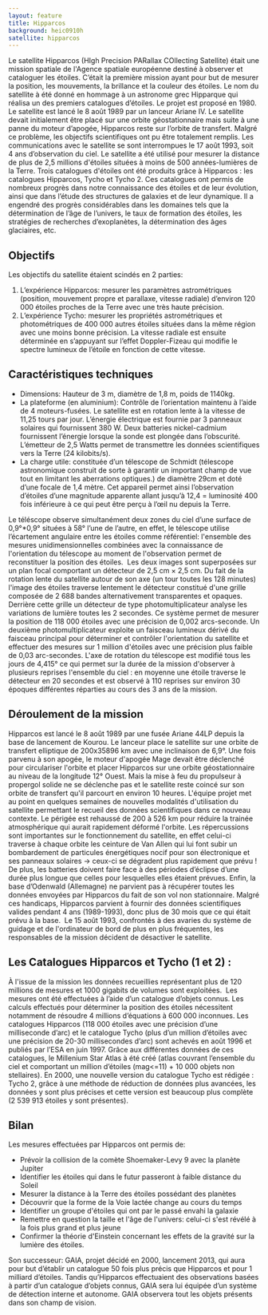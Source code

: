 ```yaml
---
layout: feature
title: Hipparcos
background: heic0910h
satellite: hipparcos
---
```


Le satellite Hipparcos (HIgh Precision PARallax COllecting Satellite) était une mission spatiale de l'Agence spatiale européenne destiné à observer et cataloguer les étoiles. C’était la première mission ayant pour but de mesurer la position, les mouvements, la brillance et la couleur des étoiles.
Le nom du satellite à été donné en hommage à un astronome grec Hipparque qui réalisa un des premiers catalogues d’étoiles.
Le projet est proposé en 1980. Le satellite est lancé le 8 août 1989 par un lanceur Ariane IV. Le satellite devait initialement être placé sur une orbite géostationnaire mais suite à une panne du moteur d’apogée, Hipparcos reste sur l’orbite de transfert. Malgré ce problème, les objectifs scientifiques ont pu être totalement remplis. Les communications avec le satellite se sont interrompues le 17 août 1993, soit 4 ans d’observation du ciel.
Le satellite a été utilisé pour mesurer la distance de plus de 2,5 millions d'étoiles situées à moins de 500 années-lumières de la Terre.
Trois catalogues d'étoiles ont été produits grâce à Hipparcos : les catalogues Hipparcos, Tycho et Tycho 2. Ces catalogues ont permis de nombreux progrès dans notre connaissance des étoiles et de leur évolution, ainsi que dans l’étude des structures de galaxies et de leur dynamique. Il a engendré des progrès considérables dans les domaines tels que la détermination de l’âge de l’univers, le taux de formation des étoiles, les stratégies de recherches d’exoplanètes, la détermination des âges glaciaires, etc.

## Objectifs

Les objectifs du satellite étaient scindés en 2 parties:
1. L’expérience Hipparcos: mesurer les paramètres astrométriques (position, mouvement propre et parallaxe, vitesse radiale) d’environ 120 000 étoiles proches de la Terre avec une très haute précision.
2. L’expérience Tycho: mesurer les propriétés astrométriques et photométriques de 400 000 autres étoiles situées dans la même région avec une moins bonne précision. La vitesse radiale est ensuite déterminée en s’appuyant sur l’effet Doppler-Fizeau qui modifie le spectre lumineux de l’étoile en fonction de cette vitesse.

## Caractéristiques techniques

- Dimensions: Hauteur de 3 m, diamètre de 1,8 m, poids de 1140kg.
- La plateforme (en aluminium): Contrôle de l’orientation maintenu à l’aide de 4 moteurs-fusées. Le satellite est en rotation lente à la vitesse de 11,25 tours par jour. L’énergie électrique est fournie par 3 panneaux solaires qui fournissent 380 W. Deux batteries nickel-cadmium fournissent l’énergie lorsque la sonde est plongée dans l’obscurité. L’émetteur de 2,5 Watts permet de transmettre les données scientifiques vers la Terre (24 kilobits/s).
- La charge utile: constituée d’un télescope de Schmidt (télescope astronomique construit de sorte à garantir un important champ de vue tout en limitant les aberrations optiques.) de diamètre 29cm et doté d’une focale de 1,4 mètre. Cet appareil permet ainsi l’observation d’étoiles d’une magnitude apparente allant jusqu’à 12,4 = luminosité 400 fois inférieure à ce qui peut être perçu à l’œil nu depuis la Terre.

Le téléscope observe simultanément deux zones du ciel d’une surface de 0,9°*0,9° situées à 58° l’une de l’autre, en effet, le télescope utilise l’écartement angulaire entre les étoiles comme référentiel: l'ensemble des mesures unidimensionnelles combinées avec la connaissance de l'orientation du télescope au moment de l'observation permet de reconstituer la position des étoiles.  Les deux images sont superposées sur un plan focal comportant un détecteur de 2,5 cm × 2,5 cm. Du fait de la rotation lente du satellite autour de son axe (un tour toutes les 128 minutes) l'image des étoiles traverse lentement le détecteur constitué d'une grille composée de 2 688 bandes alternativement transparentes et opaques. Derrière cette grille un détecteur de type photomultiplicateur analyse les variations de lumière toutes les 2 secondes. Ce système permet de mesurer la position de 118 000 étoiles avec une précision de 0,002 arcs-seconde. Un deuxième photomultiplicateur exploite un faisceau lumineux dérivé du faisceau principal pour déterminer et contrôler l'orientation du satellite et effectuer des mesures sur 1 million d'étoiles avec une précision plus faible de 0,03 arc-secondes. L'axe de rotation du télescope est modifié tous les jours de 4,415° ce qui permet sur la durée de la mission d'observer à plusieurs reprises l'ensemble du ciel : en moyenne une étoile traverse le détecteur en 20 secondes et est observé à 110 reprises sur environ 30 époques différentes réparties au cours des 3 ans de la mission.

## Déroulement de la mission

Hipparcos est lancé le 8 août 1989 par une fusée Ariane 44LP depuis la base de lancement de Kourou. Le lanceur place le satellite sur une orbite de transfert elliptique de 200x35896 km avec une inclinaison de 6,9°. Une fois parvenu à son apogée, le moteur d'apogée Mage devait être déclenché pour circulariser l'orbite et placer Hipparcos sur une orbite géostationnaire au niveau de la longitude 12° Ouest. Mais la mise à feu du propulseur à propergol solide ne se déclenche pas et le satellite reste coincé sur son orbite de transfert qu'il parcourt en environ 10 heures. L'équipe projet met au point en quelques semaines de nouvelles modalités d'utilisation du satellite permettant le recueil des données scientifiques dans ce nouveau contexte. Le périgée est rehaussé de 200 à 526 km pour réduire la trainée atmosphérique qui aurait rapidement déformé l'orbite.
Les répercussions sont importantes sur le fonctionnement du satellite, en effet celui-ci traverse à chaque orbite les ceinture de Van Allen qui lui font subir un bombardement de particules énergétiques nocif pour son électronique et ses panneaux solaires -> ceux-ci se dégradent plus rapidement que prévu ! De plus, les batteries doivent faire face à des périodes d’éclipse d’une durée plus longue que celles pour lesquelles elles étaient prévues.  Enfin, la base d’Odenwald (Allemagne) ne parvient pas à récupérer toutes les données envoyées par Hipparcos du fait de son vol non stationnaire.
Malgré ces handicaps, Hipparcos parvient à fournir des données scientifiques valides pendant 4 ans (1989-1993), donc plus de 30 mois que ce qui était prévu à la base.
 Le 15 août 1993, confrontés à des avaries du système de guidage et de l'ordinateur de bord de plus en plus fréquentes, les responsables de la mission décident de désactiver le satellite.

## Les Catalogues Hipparcos et Tycho (1 et 2) :

À l'issue de la mission les données recueillies représentant plus de 120 millions de mesures et 1000 gigabits de volumes sont exploitées.  Les mesures ont été effectuées à l’aide d’un catalogue d’objets connus.
Les calculs effectués pour déterminer la position des étoiles nécessitent notamment de résoudre 4 millions d’équations à 600 000 inconnues. Les catalogues Hipparcos (118 000 étoiles avec une précision d’une milliseconde d’arc) et le catalogue Tycho (plus d’un million d’étoiles avec une précision de 20-30 millisecondes d’arc) sont achevés en août 1996 et publiés par l’ESA en juin 1997.  Grâce aux différentes données de ces catalogues, le Millenium Star Atlas à été créé (atlas couvrant l’ensemble du ciel et comportant un million d’étoiles (mag<=11) + 10 000 objets non stellaires). En 2000, une nouvelle version du catalogue Tycho est rédigée : Tycho 2, grâce à une méthode de réduction de données plus avancées, les données y sont plus précises et cette version est beaucoup plus complète (2 539 913 étoiles y sont présentes).

## Bilan

Les mesures effectuées par Hipparcos ont permis de:
-  Prévoir la collision de la comète Shoemaker-Levy 9 avec la planète Jupiter
-  Identifier les étoiles qui dans le futur passeront à faible distance du Soleil
-  Mesurer la distance à la Terre des étoiles possédant des planètes
-  Découvrir que la forme de la Voie lactée change au cours du temps
-  Identifier un groupe d'étoiles qui ont par le passé envahi la galaxie
-  Remettre en question la taille et l'âge de l'univers: celui-ci s'est révélé à la fois plus grand et plus jeune
-  Confirmer la théorie d'Einstein concernant les effets de la gravité sur la lumière des étoiles.

Son successeur: GAIA, projet décidé en 2000, lancement 2013, qui aura pour but d’établir un catalogue 50 fois plus précis que Hipparcos et pour 1 milliard d’étoiles. Tandis qu’Hipparcos effectuaient des observations basées à partir d’un catalogue d’objets connus, GAIA sera lui équipée d’un système de détection interne et autonome. GAIA observera tout les objets présents dans son champ de vision.
